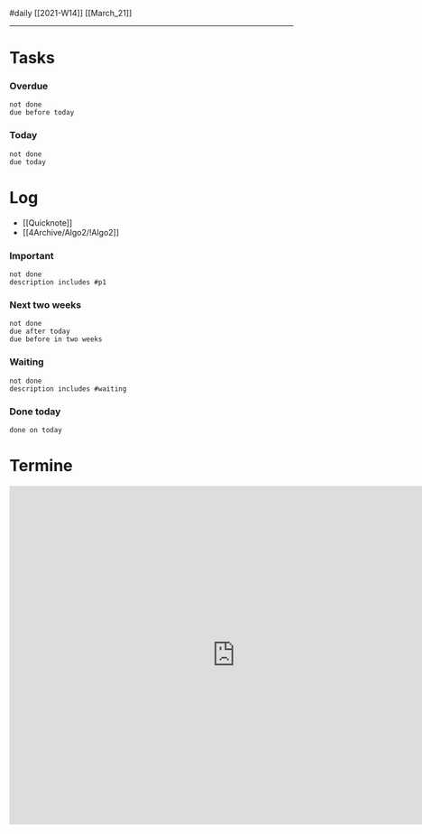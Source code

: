 #daily
[[2021-W14]]
[[March_21]]

---
# Tasks
### Overdue
```tasks
not done
due before today
```

### Today
```tasks
not done
due today
```

# Log 
- [[Quicknote]]
- [[4Archive/Algo2/!Algo2]]

### Important 
```tasks 
not done 
description includes #p1
```

### Next two weeks
```tasks 
not done 
due after today
due before in two weeks
```

### Waiting
```tasks 
not done 
description includes #waiting
```

### Done today
```tasks
done on today
```


# Termine
<iframe src="https://pim.etesync.com/pim/events" style="border: 0" width="800" height="600" frameborder="0" scrolling="no"></iframe>

